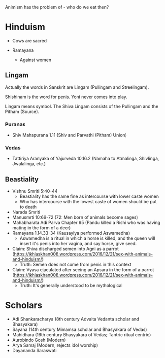 Animism has the problem of - who do we eat then?
# Hinduism
- Cows are sacred

- Ramayana
	- Against women
## Lingam
Actually the words in Sanskrit are Lingam (Pullingam and Streelingam).

Shishinam is the word for penis.
Yoni never comes into play.

Lingam means symbol.
The Shiva Lingam consists of the Pullingam and the Pitham (Source).
### Puranas
- Shiv Mahapurana 1.11 (Shiv and Parvathi (Pitham) Union)
### Vedas
- Tattiriya Aranyaka of Yajurveda 10.16.2 (Namaha to Atmalinga, Shivlinga, Jwalalinga, etc.)
## Beastiality
- Vishnu Smriti 5:40-44
	- Beastiality has the same fine as intercourse with lower caste women
	- Who has intercourse with the lowest caste of women should be put to death
- Narada Smriti
- Manusmrti 10:69-72 (72: Men born of animals become sages)
- Mahabharata Adi Parva Chapter 95 (Pandu killed a Rishi who was having mating in the form of a deer)
- Ramayana 1.14.33-34 (Kausaylya performed Aswamedha)
	- Aswamedha is a ritual in which a horse is killed, and the queen will insert it's penis into her vagina, and say horse, give seed.
- Claim: Shiva discharged semen into Agni as a parrot (https://ikhlaskhan008.wordpress.com/2016/12/21/sex-with-animals-and-hinduism/)
	- Truth: Semen does not come from penis in this context
- Claim: Vyasa ejaculated after seeing an Apsara in the form of a parrot (https://ikhlaskhan008.wordpress.com/2016/12/21/sex-with-animals-and-hinduism/)
	- Truth: It's generally understood to be mythological

# Scholars
- Adi Shankaracharya (8th century Advaita Vedanta scholar and Bhasyakara)
- Sayana (14th century Mimamsa scholar and Bhasyakara of Vedas)
- Mahidhara (16th century Bhasyakara of Vedas; Tantric ritual centric)
- Aurobindo Gosh (Modern)
- Arya Samaj (Modern, rejects idol worship)
- Dayananda Saraswati